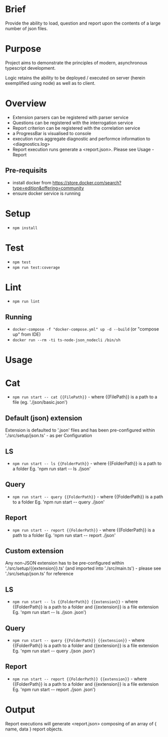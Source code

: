 # Brief

Provide the ability to load, question and report upon the contents of a large number of json files.

# Purpose

Project aims to demonstrate the principles of modern, asynchronous typescript development.

Logic retains the ability to be deployed / executed on server (herein exemplified using node) as well as to client.

# Overview

 * Extension parsers can be registered with parser service
 * Questions can be registered with the interrogation service
 * Report criterion can be registered with the correlation service
 * a ProgressBar is visualised to console
 * execution runs aggregate diagnostic and performce information to <diagnostics.log>
 * Report execution runs generate a <report.json>. Please see Usage - Report

## Pre-requisits

 * install docker from https://store.docker.com/search?type=edition&offering=community
 * ensure docker service is running

# Setup

* `npm install`

# Test

* `npm test`
* `npm run test:coverage`

# Lint

* `npm run lint`

## Running

* `docker-compose -f "docker-compose.yml" up -d --build` (or "compose up" from IDE)
* `docker run --rm -ti ts-node-json_nodecli /bin/sh`

# Usage

# Cat
* `npm run start -- cat {{FilePath}}` - where {{FilePath}} is a path to a file (eg. './json/basic.json')

## Default (json) extension

Extension is defaulted to '.json' files and has been pre-configured within './src/setup/json.ts' - as per Configuration

## LS
* `npm run start -- ls {{FolderPath}}` - where {{FolderPath}} is a path to a folder
Eg. 'npm run start -- ls ./json'

## Query
* `npm run start -- query {{FolderPath}}` - where {{FolderPath}} is a path to a folder
Eg. 'npm run start -- query ./json'

## Report
* `npm run start -- report {{FolderPath}}` - where {{FolderPath}} is a path to a folder
Eg. 'npm run start -- report ./json'

## Custom extension

Any non-JSON extension has to be pre-configured within './src/setup/{{extension}}.ts' (and imported into './src/main.ts') - please see './src/setup/json.ts' for reference

## LS
* `npm run start -- ls {{FolderPath}} {{extension}}` - where {{FolderPath}} is a path to a folder and {{extension}} is a file extension
Eg. 'npm run start -- ls ./json .json')

## Query
* `npm run start -- query {{FolderPath}} {{extension}}` - where {{FolderPath}} is a path to a folder and {{extension}} is a file extension
Eg. 'npm run start -- query ./json .json')

## Report
* `npm run start -- report {{FolderPath}} {{extension}}` - where {{FolderPath}} is a path to a folder and {{extension}} is a file extension
Eg. 'npm run start -- report ./json .json')

# Output

Report executions will generate <report.json> composing of an array of { name, data } report objects.
